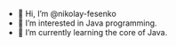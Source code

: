 - 👋 Hi, I’m @nikolay-fesenko
- 👀 I’m interested in Java programming.
- 🌱 I’m currently learning the core of Java.

<!---
- 💞️ I’m looking to collaborate on ...
- 📫 How to reach me ...
--->
<!---
nikolay-fesenko/nikolay-fesenko is a ✨ special ✨ repository because its `README.md` (this file) appears on your GitHub profile.
You can click the Preview link to take a look at your changes.
--->
